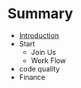 # Summary

* [Introduction](README.md)
* Start
   * Join Us
   * Work Flow
* code quality
* Finance

